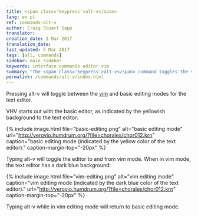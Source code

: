 ```yaml
---
title: <span class='keypress'>alt-v</span>
lang: en pl
ref: commands-alt-v
author: Craig Stuart Sapp
translator: 
creation_date: 3 Mar 2017
translation_date: 
last_updated: 5 Mar 2017
tags: [all, commands]
sidebar: main_sidebar
keywords: interface commands editor vim
summary: "The <span class='keypress'>alt-v</span> command toggles the vim editing mode."
permalink: /commands/alt-v/index.html
---
```


Pressing <span class="keypress">alt-v</span> will toggle between
the [vim](https://en.wikipedia.org/wiki/Vim_(text_editor)) and basic
editing modes for the text editor. 

VHV starts out with the basic editor, as indicated by the yellowish background
to the text editor:

{% include image.html
	file="basic-editing.png"
	alt="basic editing mode"
	url="http://verovio.humdrum.org/?file=chorales/chor012.krn"
	caption="basic editing mode (indicated by the yellow color of the text editor)."
	caption-margin-top="-20px"
%}

Typing <span class="keypress">alt-v</span> will toggle the editor to and
from vim mode.  When in vim mode, the text editor has a dark blue background:

{% include image.html
	file="vim-editing.png"
	alt="vim editing mode"
	caption="vim editing mode (indicated by the dark blue color of the text editor)."
	url="http://verovio.humdrum.org/?file=chorales/chor012.krn"
	caption-margin-top="-20px"
%}

Typing <span class="keypress">alt-v</span> while in vim editing mode will return
to basic editing mode.



